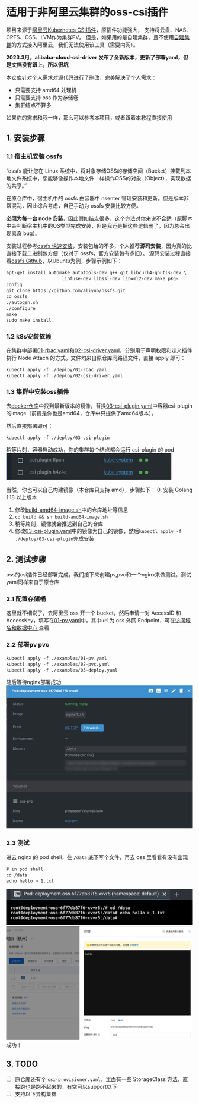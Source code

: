 # 适用于非阿里云集群的oss-csi插件

项目来源于[阿里云Kubernetes CSI插件](https://github.com/kubernetes-sigs/alibaba-cloud-csi-driver)，原插件功能强大， 支持将云盘、NAS、CPFS、OSS、LVM作为集群PV。
但是，如果用的是自建集群，且不使用[自建集群](https://help.aliyun.com/document_detail/121053.html)的方式接入阿里云，我们无法使用该工具（需要内网）。

**2023.3月，alibaba-cloud-csi-driver 发布了全新版本，更新了部署yaml，但是文档没有跟上，所以很坑**

本仓库针对个人需求对源代码进行了删改，完美解决了个人需求：
- 只需要支持 amd64 处理机
- 只需要支持 oss 作为存储卷
- 集群结点不算多

如果你的需求和我一样，那么可以参考本项目，或者跟着本教程直接使用

## 1. 安装步骤
### 1.1 宿主机安装 ossfs
“ossfs 能让您在 Linux 系统中，将对象存储OSS的存储空间（Bucket）挂载到本地文件系统中，您能够像操作本地文件一样操作OSS的对象（Object），实现数据的共享。”

在原仓库中，宿主机中的 ossfs 由容器中 nsenter 管理安装和更新。但是版本非常混乱，因此综合考虑，自己手动为 ossfs 安装比较方便。

**必须为每一台 node 安装**，因此假如结点很多，这个方法对你来说不合适（原脚本中会判断宿主机中的OS类型完成安装，但是我还是把这些逻辑删了，因为总会出现离奇 bug）。

安装过程参考[ossfs 快速安装](https://help.aliyun.com/document_detail/153892.htm)，安装包给的不多，个人推荐**源码安装**，因为真的比直接下载二进制包方便（仅对于 ossfs，官方安装包有点旧）。
源码安装过程直接看[ossfs Github](https://github.com/aliyun/ossfs)，以Ubuntu为例，步骤示例如下：
```shell
apt-get install automake autotools-dev g++ git libcurl4-gnutls-dev \
                     libfuse-dev libssl-dev libxml2-dev make pkg-config
git clone https://github.com/aliyun/ossfs.git
cd ossfs
./autogen.sh
./configure
make
sudo make install
```

### 1.2 k8s安装依赖
在集群中部署[01-rbac.yaml](deploy%2F01-rbac.yaml)和[02-csi-driver.yaml](deploy%2F02-csi-driver.yaml)，分别用于声明权限和定义插件执行 Node Attach 的方式。文件均来自原仓库同路径文件，直接 apply 即可：
```shell
kubectl apply -f ./deploy/01-rbac.yaml
kubectl apply -f ./deploy/02-csi-driver.yaml
```

### 1.3 集群中安装oss插件
去[docker仓库](https://hub.docker.com/repository/docker/wujunyi792/oss-csi-lite-plugin/general)中找到最新版本的镜像，替换[03-csi-plugin.yaml](deploy%2F03-csi-plugin.yaml)中容器csi-plugin的image（前提是你也是amd64，仓库中只提供了amd64版本）。

然后直接部署即可：
```shell
kubectl apply -f ./deploy/03-csi-plugin
```
稍等片刻，容器启动成功，你的集群每个结点都会运行 csi-plugin 的 pod
![img.png](pic%2Fpic1.png)

当然，你也可以自己构建镜像（本仓库只支持 amd），步骤如下：
0. 安装 Golang 1.18 以上版本
1. 修改[build-amd64-image.sh](build%2Fbuild-amd64-image.sh)中的仓库地址等信息
2. `cd build && sh build-amd64-image.sh`
3. 稍等片刻，镜像就会推送到自己的仓库
4. 修改[03-csi-plugin.yaml](deploy%2F03-csi-plugin.yaml)中的镜像为自己的镜像，然后`kubectl apply -f ./deploy/03-csi-plugin`完成安装

## 2. 测试步骤
oss的csi插件已经部署完成，我们接下来创建pv,pvc和一个nginx来做测试。测试yaml同样来自于原仓库
### 2.1 配置存储桶
这里就不细说了，去阿里云 oss 开一个 bucket，然后申请一对 AccessID 和 AccessKey，填写在[01-pv.yaml](examples%2F01-pv.yaml)中，其中`url`为 oss 外网 Endpoint，可在[访问域名和数据中心
](https://help.aliyun.com/document_detail/31837.html)查看

### 2.2 部署pv pvc
```shell
kubectl apply -f ./examples/01-pv.yaml
kubectl apply -f ./examples/02-pvc.yaml
kubectl apply -f ./examples/03-deploy.yaml
```

随后等待nginx部署成功
![pic2.png](pic%2Fpic2.png)

### 2.3 测试
进去 nginx 的 pod shell，往 `/data` 底下写个文件，再去 oss 里看看有没有出现
```shell
# in pod shell
cd /data
echo hello > 1.txt
```
![pic3.png](pic%2Fpic3.png)
![pic4.png](pic%2Fpic4.png)
成功！

## 3. TODO
- [ ] 原仓库还有个 `csi-provisioner.yaml`，里面有一些 StorageClass 方法，直接跑也是跑不起来的，有空可以support以下
- [ ] 支持以下异构集群
